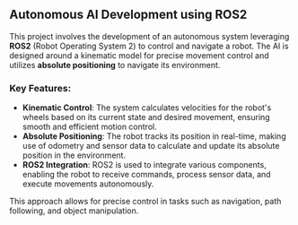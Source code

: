 ## Autonomous AI Development using ROS2

This project involves the development of an autonomous system leveraging **ROS2** (Robot Operating System 2) to control and navigate a robot. The AI is designed around a kinematic model for precise movement control and utilizes **absolute positioning** to navigate its environment.

### Key Features:
- **Kinematic Control**: The system calculates velocities for the robot's wheels based on its current state and desired movement, ensuring smooth and efficient motion control.
- **Absolute Positioning**: The robot tracks its position in real-time, making use of odometry and sensor data to calculate and update its absolute position in the environment.
- **ROS2 Integration**: ROS2 is used to integrate various components, enabling the robot to receive commands, process sensor data, and execute movements autonomously.

This approach allows for precise control in tasks such as navigation, path following, and object manipulation.
